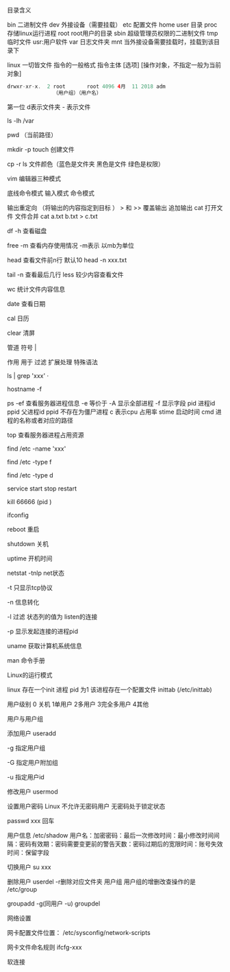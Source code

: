 目录含义

bin 二进制文件
dev 外接设备（需要挂载）
etc 配置文件
home user 目录
proc 存储linux运行进程
root root用户的目录
sbin 超级管理员权限的二进制文件
tmp 临时文件
usr:用户软件
var 日志文件夹
mnt 当外接设备需要挂载时，挂载到该目录下

linux 一切皆文件
指令的一般格式 
指令主体 [选项] [操作对象，不指定一般为当前对象]
```java
drwxr-xr-x.  2 root       root 4096 4月  11 2018 adm
               （用户组）（用户名）
```
第一位 d表示文件夹 - 表示文件

ls -lh /var


pwd （当前路径）

mkdir -p
touch 创建文件

cp -r 
ls 文件颜色（蓝色是文件夹 黑色是文件 绿色是权限）

vim 编辑器三种模式

底线命令模式 
输入模式
命令模式

输出重定向 （将输出的内容指定到目标 ）  > 和 >>  覆盖输出 追加输出
cat 打开文件 文件合并
cat a.txt b.txt > c.txt

df -h 查看磁盘

free -m 查看内存使用情况 -m表示 以mb为单位

head  查看文件前n行 默认10 head -n xxx.txt 

tail -n 查看最后几行
less 较少内容查看文件 

wc 统计文件内容信息

date 查看日期

cal 日历 

clear 清屏

管道 符号  |

作用  用于 过滤 扩展处理 特殊语法

ls | grep 'xxx' ·

hostname -f

ps -ef 查看服务器进程信息
-e 等价于 -A 显示全部进程
-f 显示字段
pid  进程id 
ppid 父进程id 
ppid 不存在为僵尸进程
c 表示cpu 占用率
stime 启动时间
cmd 进程的名称或者对应的路径

top 查看服务器进程占用资源

find /etc -name 'xxx'

find /etc -type f 

find /etc -type d

service start stop restart 

kill  66666 (pid )

ifconfig 

reboot  重启

shutdown 关机

uptime 开机时间

netstat -tnlp  net状态

-t 只显示tcp协议

-n 信息转化

-l 过滤 状态列的值为 listen的连接

-p 显示发起连接的进程pid 

uname  获取计算机系统信息

man  命令手册

Linux的运行模式

linux 存在一个init 进程 pid 为1 该进程存在一个配置文件 inittab (/etc/inittab)

用户级别 0 关机 1单用户  2多用户  3完全多用户 4其他

用户与用户组

添加用户 useradd 

-g 指定用户组 

-G 指定用户附加组

-u 指定用户id 

修改用户 usermod 

设置用户密码 Linux 不允许无密码用户
无密码处于锁定状态 

passwd xxx 回车

用户信息 /etc/shadow
用户名：加密密码：最后一次修改时间：最小修改时间间隔：密码有效期：密码需要变更前的警告天数：密码过期后的宽限时间：账号失效时间：保留字段

切换用户 su xxx

删除用户 userdel  -r删除对应文件夹
用户组 用户组的增删改查操作的是  /etc/group

groupadd -g(同用户 -u)
groupdel 

网络设置 

网卡配置文件位置：
/etc/sysconfig/network-scripts

网卡文件命名规则  ifcfg-xxx

软连接
